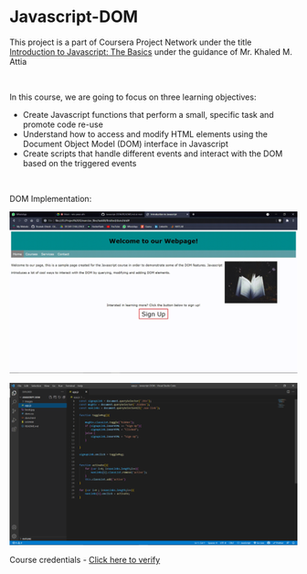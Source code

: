 # Javascript-DOM

This project is a part of Coursera Project Network under the title [Introduction to Javascript: The Basics](https://www.coursera.org/projects/intro-to-javascript-the-basics?) under the guidance of Mr. Khaled M. Attia

<br>

In this course, we are going to focus on three learning objectives:
- Create Javascript functions that perform a small, specific task and promote code re-use
- Understand how to access and modify HTML elements using the Document Object Model (DOM) interface in Javascript
- Create scripts that handle different events and interact with the DOM based on the triggered events

<br>

DOM Implementation:

![webpage](https://github.com/Rounak-Ghosh/Javascript-DOM/blob/main/images/img1.gif?raw=true)

![webpage](https://github.com/Rounak-Ghosh/Javascript-DOM/blob/main/images/img2.png?raw=true)

Course credentials - [Click here to verify](https://www.coursera.org/account/accomplishments/certificate/5L289GMT3VJW)
